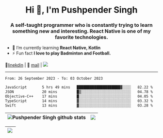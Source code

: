 <h1 align="center">Hi 👋, I'm Pushpender Singh</h1>
<h3 align="center">A self-taught programmer who is constantly trying to learn something new and interesting. React Native is one of my favorite technologies.</h3>

- 🌱 I’m currently learning **React Native, Kotlin**
- ⚡ Fun fact **I love to play Badminton and Football.**

👔[linekdin](https://www.linkedin.com/in/pushpender-singh-240061202/) | 📧 [mail](mailto:pushpendersingh694@gmail.com) | ![](https://komarev.com/ghpvc/?username=pushpender-singh-ap&color=blue)


---

<!--START_SECTION:waka-->

```txt
From: 26 September 2023 - To: 03 October 2023

JavaScript       5 hrs 49 mins   ████████████████████▓░░░░   82.22 %
JSON             20 mins         █▒░░░░░░░░░░░░░░░░░░░░░░░   04.78 %
Objective-C++    17 mins         █░░░░░░░░░░░░░░░░░░░░░░░░   04.05 %
TypeScript       14 mins         ▓░░░░░░░░░░░░░░░░░░░░░░░░   03.32 %
Swift            13 mins         ▓░░░░░░░░░░░░░░░░░░░░░░░░   03.28 %
```

<!--END_SECTION:waka-->

| <a><img align="center" src="https://github-readme-stats-iota-ecru-15.vercel.app/api?username=pushpender-singh-ap&show_icons=true&include_all_commits=true&theme=buefy&hide_border=true" alt="Pushpender Singh github stats" /></a> | <a><img align="center" src="https://github-readme-stats-iota-ecru-15.vercel.app/api/top-langs/?username=pushpender-singh-ap&layout=compact&theme=buefy&hide_border=true" /></a> |
| ------------- | ------------- |

| <a> <img align="left" src="https://github-readme-streak-stats.herokuapp.com/?user=pushpender-singh-ap" /></br> </a> |
| ------------- |
